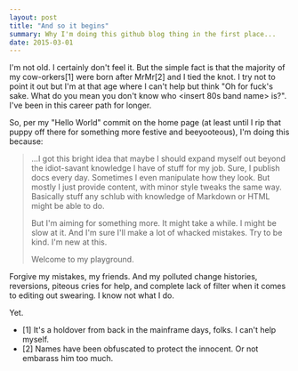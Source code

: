 ```yaml
---
layout: post
title: "And so it begins"
summary: Why I'm doing this github blog thing in the first place...
date: 2015-03-01
---
```


I'm not old. I certainly don't feel it. But the simple fact is that the majority of my cow-orkers[1] were born after MrMr[2] and I tied the knot. I try not to point it out but I'm at that age where I can't help but think "Oh for fuck's sake. What do you mean you don't know who \<insert 80s band name\> is?". I've been in this career path for longer.

So, per my "Hello World" commit on the home page (at least until I rip that puppy off there for something more festive and beeyooteous), I'm doing this because:

>...I got this bright idea that maybe I should expand myself out beyond the idiot-savant knowledge I have of stuff for my job. Sure, I publish docs every day. Sometimes I even manipulate how they look. But mostly I just provide content, with minor style tweaks the same way. Basically stuff any schlub with knowledge of Markdown or HTML might be able to do.
>
>But I'm aiming for something more. It might take a while. I might be slow at it. And I'm sure I'll make a lot of whacked mistakes. Try to be kind. I'm new at this.
>
>Welcome to my playground.

Forgive my mistakes, my friends. And my polluted change histories, reversions, piteous cries for help, and complete lack of filter when it comes to editing out swearing. I know not what I do.

Yet.

- [1] It's a holdover from back in the mainframe days, folks. I can't help myself.
- [2] Names have been obfuscated to protect the innocent. Or not embarass him too much.
